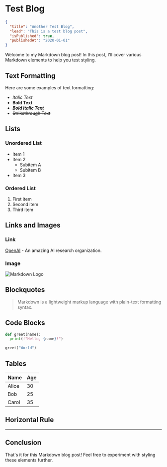 # Test Blog

```json meta
{
  "title": "Another Test Blog",
  "lead": "This is a test blog post",
  "isPublished": true,
  "publishedAt": "2020-01-01"
}
```

Welcome to my Markdown blog post! In this post, I'll cover various Markdown elements to help you test styling.

## Text Formatting

Here are some examples of text formatting:

- *Italic Text*
- **Bold Text**
- ***Bold Italic Text***
- ~~Strikethrough Text~~

## Lists

### Unordered List

- Item 1
- Item 2
  - Subitem A
  - Subitem B
- Item 3

### Ordered List

1. First item
2. Second item
3. Third item

## Links and Images

### Link

[OpenAI](https://openai.com) - An amazing AI research organization.

### Image

![Markdown Logo](https://upload.wikimedia.org/wikipedia/commons/thumb/4/48/Markdown-mark.svg/1920px-Markdown-mark.svg.png)

## Blockquotes

> Markdown is a lightweight markup language with plain-text formatting syntax.

## Code Blocks

```python
def greet(name):
  print(f"Hello, {name}!")

greet("World")
```

## Tables

| Name  | Age |
|-------|-----|
| Alice | 30  |
| Bob   | 25  |
| Carol | 35  |

## Horizontal Rule

---

## Conclusion

That's it for this Markdown blog post! Feel free to experiment with styling these elements further.

